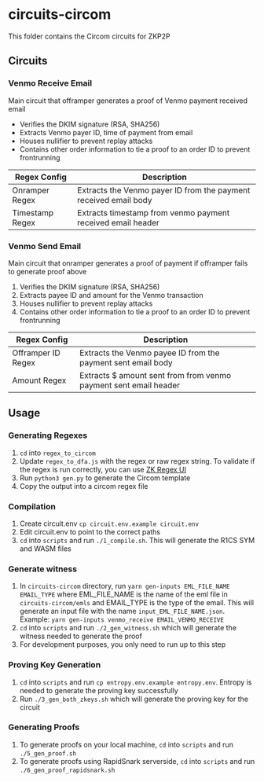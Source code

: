 # circuits-circom

This folder contains the Circom circuits for ZKP2P

## Circuits

### Venmo Receive Email
Main circuit that offramper generates a proof of Venmo payment received email
- Verifies the DKIM signature (RSA, SHA256)
- Extracts Venmo payer ID, time of payment from email
- Houses nullifier to prevent replay attacks
- Contains other order information to tie a proof to an order ID to prevent frontrunning

| Regex Config | Description |
| -------- | -------- |
| Onramper Regex | Extracts the Venmo payer ID from the payment received email body |
| Timestamp Regex | Extracts timestamp from venmo payment received email header |

### Venmo Send Email
Main circuit that onramper generates a proof of payment if offramper fails to generate proof above
1. Verifies the DKIM signature (RSA, SHA256)
2. Extracts payee ID and amount for the Venmo transaction
3. Houses nullifier to prevent replay attacks
4. Contains other order information to tie a proof to an order ID to prevent frontrunning

| Regex Config | Description |
| -------- | -------- |
| Offramper ID Regex | Extracts the Venmo payee ID from the payment sent email body |
| Amount Regex | Extracts $ amount sent from from venmo payment sent email header |

## Usage

### Generating Regexes
1. `cd` into `regex_to_circom`
2. Update `regex_to_dfa.js` with the regex or raw regex string. To validate if the regex is run correctly, you can use [ZK Regex UI](https://frontend-zk-regex.vercel.app/)
3. Run `python3 gen.py` to generate the Circom template
4. Copy the output into a circom regex file

### Compilation
1. Create circuit.env `cp circuit.env.example circuit.env` 
2. Edit circuit.env to point to the correct paths
3. `cd` into `scripts` and run `./1_compile.sh`. This will generate the R1CS SYM and WASM files

### Generate witness
1. In `circuits-circom` directory, run `yarn gen-inputs EML_FILE_NAME EMAIL_TYPE` where EML_FILE_NAME is the name of the eml file in `circuits-circom/emls` and EMAIL_TYPE is the type of the email. This will generate an input file with the name `input_EML_FILE_NAME.json`. Example: `yarn gen-inputs venmo_receive EMAIL_VENMO_RECEIVE`
2. `cd` into `scripts` and run `./2_gen_witness.sh` which will generate the witness needed to generate the proof
3. For development purposes, you only need to run up to this step

### Proving Key Generation
1. `cd` into `scripts` and run `cp entropy.env.example entropy.env`. Entropy is needed to generate the proving key successfully
2. Run `./3_gen_both_zkeys.sh` which will generate the proving key for the circuit

### Generating Proofs
1. To generate proofs on your local machine, `cd` into `scripts` and run `./5_gen_proof.sh`
2. To generate proofs using RapidSnark serverside, `cd` into `scripts` and run `./6_gen_proof_rapidsnark.sh`
